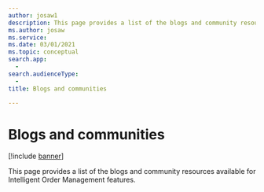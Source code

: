 ```yaml
---
author: josaw1
description: This page provides a list of the blogs and community resources available for Intelligent Order Management features.   
ms.author: josaw
ms.service: 
ms.date: 03/01/2021
ms.topic: conceptual
search.app: 
  - 
search.audienceType:
  - 
title: Blogs and communities

---
```


# Blogs and communities

[!include [banner](includes/banner.md)]

This page provides a list of the blogs and community resources available for Intelligent Order Management features.   

